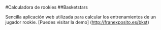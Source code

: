 #Calculadora de rookies
##Basketstars

Sencilla aplicación web utilizada para calcular los entrenamientos de un jugador rookie.
[Puedes visitar la demo] (http://franexposito.es/bkst)
